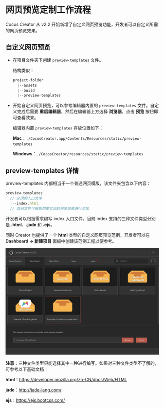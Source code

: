 # 网页预览定制工作流程

Cocos Creator 从 v2.2 开始新增了自定义网页预览功能，开发者可以自定义所需的网页预览效果。

## 自定义网页预览

- 在项目文件夹下创建 `preview-templates` 文件。

  结构类似：
    
  ```js
  project-folder
    |--assets
    |--build
    |--preview-templates
  ```

- 开始自定义网页预览，可以参考编辑器内置的 `preview-templates` 文件。自定义完成后需要 **重启编辑器**，然后在编辑器上方选择 **浏览器**，点击 **预览** 按钮即可查看效果。

  编辑器内置 `preview-templates` 存放位置如下：

  **Mac**：`./CocosCreator.app/Contents/Resources/static/preview-templates`

  **Windows**：`./CocosCreator/resources/static/preview-templates`

## preview-templates 详情

preview-templates 内部相当于一个普通网页模版，该文件夹包含以下内容：

```js
preview-templates
  // 必须的入口文件
  |--index.html
  // 其他文件可根据想要实现的预览效果进行添加
```

开发者可以根据需求编写 index 入口文件。目前 index 支持的三种文件类型分别是 **.html**、**.jade** 和 **.ejs**。

同时 Creator 也提供了一个 **html** 类型的自定义网页预览范例，开发者可以在 **Dashboard -> 新建项目** 面板中创建该范例工程以便参考。

![自定义网页预览范例](./custom-preview-template/create.png)

**注意**：三种文件类型只能选择其中一种进行编写。如果对三种文件类型不了解的，可参考以下基础文档：

**html**：<https://developer.mozilla.org/zh-CN/docs/Web/HTML>

**jade**：<http://jade-lang.com/>

**ejs**：<https://ejs.bootcss.com/>
